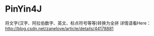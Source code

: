# PinYin4J
将文字(汉字、阿拉伯数字、英文、标点符号等等)转换为全拼
详情请看Here：http://blog.csdn.net/zanelove/article/details/44178881

